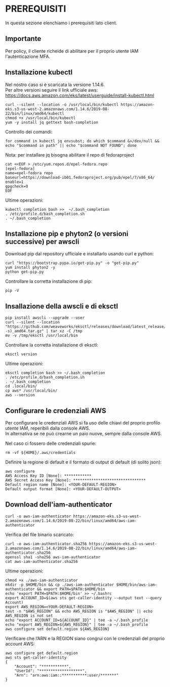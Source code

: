 # PREREQUISITI

In questa sezione elenchiamo i prerequisiti lato client.  

## Importante
Per policy, il cliente richeide di abilitare per il proprio utente IAM l'autenticazione MFA.  

## Installazione kubectl

Nel nostro caso si è scaricata la versione 1.14.6.  
Per altre versioni seguire il link ufficiale aws:  
https://docs.aws.amazon.com/eks/latest/userguide/install-kubectl.html  

```
curl --silent --location -o /usr/local/bin/kubectl https://amazon-eks.s3-us-west-2.amazonaws.com/1.14.6/2019-08-22/bin/linux/amd64/kubectl
chmod +x /usr/local/bin/kubectl
yum -y install jq gettext bash-completion
```

Controllo dei comandi:

```
for command in kubectl jq envsubst; do which $command &>/dev/null && echo "$command in path" || echo "$command NOT FOUND"; done
```

Nota: per installare jq bisogna abilitare il repo di fedoraproject  
```
cat <<EOF > /etc/yum.repos.d/epel-fedora.repo
[epel-fedora]
name=epel-fedora repo
baseurl=https://download-ib01.fedoraproject.org/pub/epel/7/x86_64/
enable=1
gpgcheck=0
EOF
```

Ultime operazioni:  
```
kubectl completion bash >>  ~/.bash_completion
. /etc/profile.d/bash_completion.sh
. ~/.bash_completion
```

## Installazione pip e phyton2 (o versioni successive) per awscli  

Download pip dal repository ufficiale e installarlo usando curl e python:  
```
curl "https://bootstrap.pypa.io/get-pip.py" -o "get-pip.py"
yum install phyton2 -y
python get-pip.py
```

Controllare la corretta installazione di pip:  
```
pip -V
```

## Insallazione della awscli e di eksctl  

```
pip install awscli --upgrade --user
curl --silent --location "https://github.com/weaveworks/eksctl/releases/download/latest_release/eksctl_$(uname -s)_amd64.tar.gz" | tar xz -C /tmp
mv -v /tmp/eksctl /usr/local/bin
```

Controllare la corretta installazione di eksctl:  
```
eksctl version
```

Ultime operazioni:  
```
eksctl completion bash >> ~/.bash_completion
. /etc/profile.d/bash_completion.sh
. ~/.bash_completion
cd .local/bin/
cp aws* /usr/local/bin/
aws --version
```

## Configurare le credenziali AWS  

Per configurare le credenziali AWS si fa uso delle chiavi del proprio profilo utente IAM, reperibili dalla console AWS.  
In alternativa se ne può crearne un paio nuove, sempre dalla console AWS.  

Nel caso ci fossero delle credenziali spurie:  
```
rm -vf ${HOME}/.aws/credentials
```

Definire la regione di default e il formato di output di default (di solito json):  
```
aws configure
AWS Access Key ID [None]: ************
AWS Secret Access Key [None]: ********************************
Default region name [None]: <YOUR-DEFAULT-REGION>
Default output format [None]: <YOUR-DEFAULT-OUTPUT>
```

## Download dell'iam-authenticator  

```
curl -o aws-iam-authenticator https://amazon-eks.s3-us-west-2.amazonaws.com/1.14.6/2019-08-22/bin/linux/amd64/aws-iam-authenticator
```

Verifica del file binario scaricato:
```
curl -o aws-iam-authenticator.sha256 https://amazon-eks.s3-us-west-2.amazonaws.com/1.14.6/2019-08-22/bin/linux/amd64/aws-iam-authenticator.sha256
openssl sha1 -sha256 aws-iam-authenticator
cat aws-iam-authenticator.sha256
```

Ultime operazioni:  
```
chmod +x ./aws-iam-authenticator
mkdir -p $HOME/bin && cp ./aws-iam-authenticator $HOME/bin/aws-iam-authenticator && export PATH=$PATH:$HOME/bin
echo 'export PATH=$PATH:$HOME/bin' >> ~/.bashrc
export ACCOUNT_ID=$(aws sts get-caller-identity --output text --query Account)
export AWS_REGION=<YOUR-DEFAULT-REGION>
test -n "$AWS_REGION" && echo AWS_REGION is "$AWS_REGION" || echo AWS_REGION is not set
echo "export ACCOUNT_ID=${ACCOUNT_ID}" | tee -a ~/.bash_profile
echo "export AWS_REGION=${AWS_REGION}" | tee -a ~/.bash_profile
aws configure set default.region ${AWS_REGION}
```

Verificare che l’ARN e la REGION siano congrui con le credenziali del proprio account AWS:  
```
aws configure get default.region
aws sts get-caller-identity
{
    "Account": "***********",
    "UserId": "*******************",
    "Arn": "arn:aws:iam::***********:user/*******"
}
```
